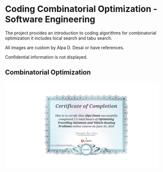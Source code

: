 # Coding Combinatorial Optimization - Software Engineering

The project provides an introduction to coding algorithms for combinatorial optimization it includes local search and tabu search.

All images are custom by Alpa D. Desai or have references.

Confidential information is not displayed.

## Combinatorial Optimization 
![image](CertificateCodingCombinatorialOptimization.jpg)

